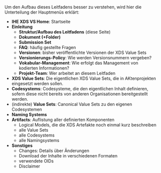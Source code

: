 Um den Aufbau dieses Leitfadens besser zu verstehen, wird hier die Unterteilung der Hauptmenüs erklärt:

* **IHE XDS VS Home**: Startseite
* **Einleitung**
  * **Struktur/Aufbau des Leitfadens** (diese Seite)
  * **Dokument (+Folder)**
  * **Submission Set**
  * **FAQ**: häufig gestellte Fragen
  * **Versionen**: bisher veröffentlichte Versionen der XDS Value Sets
  * **Versionierungs-Policy**: Wie werden Versionsnummern vergeben?
  * **Vokabular-Management**: Wie erfolgt das Management von kodierten Informationen?
  * **Projekt-Team**: Wer arbeitet an diesem Leitfaden
* **XDS Value Sets**: Die eigentlichen XDS Value Sets, die in AKtenprojekten eingesetzt werden sollen.
* **Codesystems**: Codesysteme, die den eigentlichen Inhalt definieren, sofern diese nicht bereits von anderen Organisationen bereitgestellt werden.
* (indirekte) **Value Sets**: Canonical Value Sets zu den eigenen Codesystemen
* **Naming Systems**
* **Artifacts**: Auflistung aller definierten Komponenten
  * Logical Models, die die XDS Artefakte noch einmal kurz beschreiben
  * alle Value Sets
  * alle Codesystems
  * alle Namingsystems
* **Sonstiges**
  * Changes: Details über Änderungen
  * Download der Inhalte in verschiedenen Formaten
  * verwendete OIDs
  * Disclaimer

